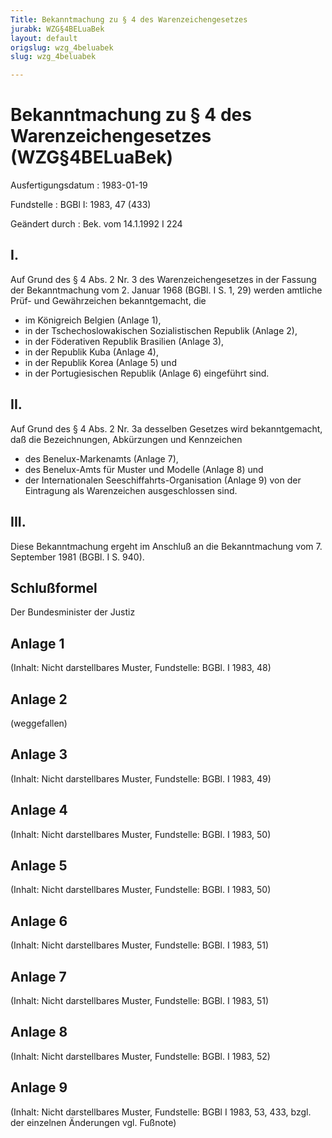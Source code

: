 ```yaml
---
Title: Bekanntmachung zu § 4 des Warenzeichengesetzes
jurabk: WZG§4BELuaBek
layout: default
origslug: wzg_4beluabek
slug: wzg_4beluabek

---
```


# Bekanntmachung zu § 4 des Warenzeichengesetzes (WZG§4BELuaBek)

Ausfertigungsdatum
:   1983-01-19

Fundstelle
:   BGBl I: 1983, 47 (433)

Geändert durch
:   Bek. vom 14.1.1992 I 224


## I.

Auf Grund des § 4 Abs. 2 Nr. 3 des Warenzeichengesetzes in der Fassung der Bekanntmachung vom 2. Januar 1968 (BGBl. I S. 1, 29) werden amtliche Prüf- und Gewährzeichen bekanntgemacht, die
- im Königreich Belgien (Anlage 1),
- in der Tschechoslowakischen Sozialistischen Republik (Anlage 2),
- in der Föderativen Republik Brasilien (Anlage 3),
- in der Republik Kuba (Anlage 4),
- in der Republik Korea (Anlage 5) und
- in der Portugiesischen Republik (Anlage 6)
eingeführt sind.


## II.

Auf Grund des § 4 Abs. 2 Nr. 3a desselben Gesetzes wird bekanntgemacht, daß die Bezeichnungen, Abkürzungen und Kennzeichen
- des Benelux-Markenamts (Anlage 7),
- des Benelux-Amts für Muster und Modelle (Anlage 8) und
- der Internationalen Seeschiffahrts-Organisation (Anlage 9)
von der Eintragung als Warenzeichen ausgeschlossen sind.


## III.

Diese Bekanntmachung ergeht im Anschluß an die Bekanntmachung vom 7. September 1981 (BGBl. I S. 940).


## Schlußformel

Der Bundesminister der Justiz


## Anlage 1

(Inhalt: Nicht darstellbares Muster,
Fundstelle: BGBl. I 1983, 48)


## Anlage 2

(weggefallen)


## Anlage 3

(Inhalt: Nicht darstellbares Muster,
Fundstelle: BGBl. I 1983, 49)


## Anlage 4

(Inhalt: Nicht darstellbares Muster,
Fundstelle: BGBl. I 1983, 50)


## Anlage 5

(Inhalt: Nicht darstellbares Muster,
Fundstelle: BGBl. I 1983, 50)


## Anlage 6

(Inhalt: Nicht darstellbares Muster,
Fundstelle: BGBl. I 1983, 51)


## Anlage 7

(Inhalt: Nicht darstellbares Muster,
Fundstelle: BGBl. I 1983, 51)


## Anlage 8

(Inhalt: Nicht darstellbares Muster,
Fundstelle: BGBl. I 1983, 52)


## Anlage 9

(Inhalt: Nicht darstellbares Muster,
Fundstelle: BGBl I 1983, 53, 433,
bzgl. der einzelnen Änderungen vgl. Fußnote)

